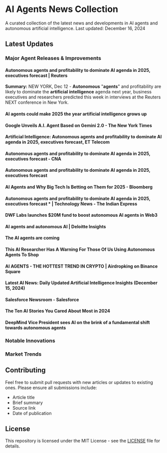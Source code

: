 # AI Agents News Collection

A curated collection of the latest news and developments in AI agents and autonomous artificial intelligence. Last updated: December 16, 2024

## Latest Updates

### Major Agent Releases & Improvements
#### Autonomous agents and profitability to dominate AI agenda in 2025, executives forecast | Reuters
**Summary:** NEW YORK, Dec 12 - <strong>Autonomous</strong> &quot;<strong>agents</strong>&quot; and profitability are likely to dominate the <strong>artificial</strong> <strong>intelligence</strong> agenda next year, business executives and researchers predicted this week in interviews at the Reuters NEXT conference in New York.
#### AI agents could make 2025 the year artificial intelligence grows up
#### Google Unveils A.I. Agent Based on Gemini 2.0 - The New York Times
#### Artificial Intelligence: Autonomous agents and profitability to dominate AI agenda in 2025, executives forecast, ET Telecom
#### Autonomous agents and profitability to dominate AI agenda in 2025, executives forecast - CNA
#### Autonomous agents and profitability to dominate AI agenda in 2025, executives forecast
#### AI Agents and Why Big Tech Is Betting on Them for 2025 - Bloomberg
#### Autonomous agents and profitability to dominate AI agenda in 2025, executives forecast * | Technology News - The Indian Express
#### DWF Labs launches $20M fund to boost autonomous AI agents in Web3
#### AI agents and autonomous AI | Deloitte Insights
#### The AI agents are coming
#### This AI Researcher Has A Warning For Those Of Us Using Autonomous Agents To Shop
#### AI AGENTS - THE HOTTEST TREND IN CRYPTO | Airdropking on Binance Square
#### Latest AI News: Daily Updated Artificial Intelligence Insights (December 15, 2024)
#### Salesforce Newsroom - Salesforce
#### The Ten AI Stories You Cared About Most in 2024
#### DeepMind Vice President sees AI on the brink of a fundamental shift towards autonomous agents

### Notable Innovations

### Market Trends

## Contributing
Feel free to submit pull requests with new articles or updates to existing ones. Please ensure all submissions include:
- Article title
- Brief summary
- Source link
- Date of publication

## License
This repository is licensed under the MIT License - see the [LICENSE](LICENSE) file for details.
